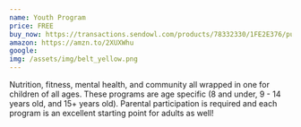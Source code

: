 ```yaml
---
name: Youth Program
price: FREE
buy_now: https://transactions.sendowl.com/products/78332330/1FE2E376/purchase
amazon: https://amzn.to/2XUXWhu
google:
img: /assets/img/belt_yellow.png
---
```


Nutrition, fitness, mental health, and community all wrapped in one for children of all ages.  These programs are age specific (8 and under, 9 - 14 years old, and 15+ years old).  Parental participation is required and each program is an excellent starting point for adults as well!
